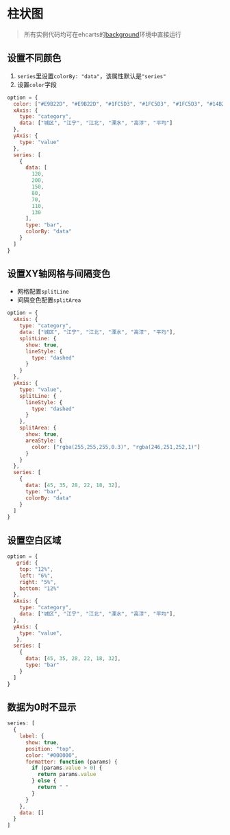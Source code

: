 # 柱状图

> 所有实例代码均可在ehcarts的[background](https://echarts.apache.org/examples/zh/editor.html)环境中直接运行

## 设置不同颜色

1. `series`里设置`colorBy: "data"`，该属性默认是`"series"`
2. 设置`color`字段

```js
option = {
  color: ["#E9B22D", "#E9B22D", "#1FC5D3", "#1FC5D3", "#1FC5D3", "#14B296"],
  xAxis: {
    type: "category",
    data: ["城区", "江宁", "江北", "溧水", "高淳", "平均"]
  },
  yAxis: {
    type: "value"
  },
  series: [
    {
      data: [
        120,
        200,
        150,
        80,
        70,
        110,
        130
      ],
      type: "bar",
      colorBy: "data"
    }
  ]
}
```

## 设置XY轴网格与间隔变色

- 网格配置`splitLine`
- 间隔变色配置`splitArea`

```js
option = {
  xAxis: {
    type: "category",
    data: ["城区", "江宁", "江北", "溧水", "高淳", "平均"],
    splitLine: {
      show: true,
      lineStyle: {
        type: "dashed"
      }
    }
  },
  yAxis: {
    type: "value",
    splitLine: {
      lineStyle: {
        type: "dashed"
      }
    },
    splitArea: {
      show: true,
      areaStyle: {
        color: ["rgba(255,255,255,0.3)", "rgba(246,251,252,1)"]
      }
    }
  },
  series: [
    {
      data: [45, 35, 28, 22, 18, 32],
      type: "bar",
      colorBy: "data"
    }
  ]
}
```

## 设置空白区域

```js
option = {
   grid: {
    top: "12%",
    left: "6%",
    right: "5%",
    bottom: "12%"
  },
  xAxis: {
    type: "category",
    data: ["城区", "江宁", "江北", "溧水", "高淳", "平均"],
  },
  yAxis: {
    type: "value",
   },
  series: [
    {
      data: [45, 35, 28, 22, 18, 32],
      type: "bar"
    }
  ]
}
```

## 数据为0时不显示

```js
series: [
  {
    label: {
      show: true,
      position: "top",
      color: "#000000",
      formatter: function (params) {
        if (params.value > 0) {
          return params.value
        } else {
          return " "
        }
      }
    },
    data: []
  }
]
```


